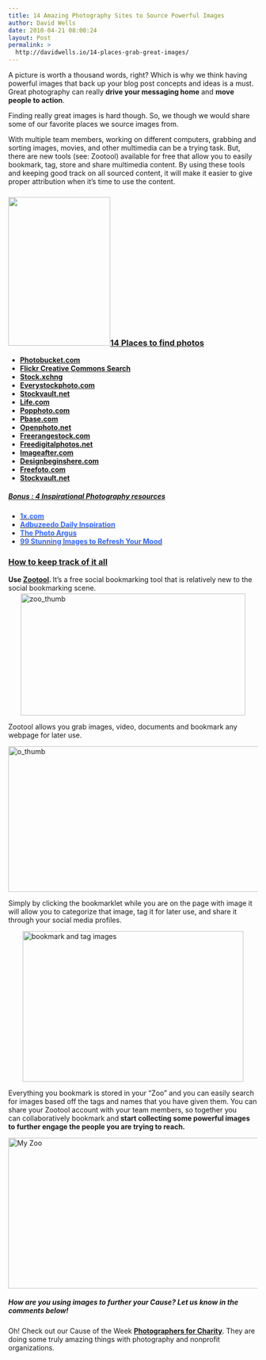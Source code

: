 ```yaml
---
title: 14 Amazing Photography Sites to Source Powerful Images
author: David Wells
date: 2010-04-21 08:00:24
layout: Post
permalink: >
  http://davidwells.io/14-places-grab-great-images/
---
```

A picture is worth a thousand words, right? Which is why we think having powerful images that back up your blog post concepts and ideas is a must. Great photography can really <strong>drive your messaging home</strong> and <strong>move people to action</strong>.

Finding really great images is hard though. So, we though we would share some of our favorite places we source images from.

With multiple team members, working on different computers, grabbing and sorting images, movies, and other multimedia can be a trying task. But, there are new tools (see: Zootool) available for free that allow you to easily bookmark, tag, store and share multimedia content. By using these tools and keeping good track on all sourced content, it will make it easier to give proper attribution when it’s time to use the content.
<!--more-->
<h3><a href="http://www.davidwells.tv/wp-content/uploads/2010/04/kitty1.png"><img class="alignright size-medium wp-image-1682" title="kitty" src="http://www.davidwells.tv/wp-content/uploads/2010/04/kitty-206x300.png" alt="" width="206" height="300" /></a><span style="text-decoration: underline;">14 Places to find photos</span></h3>
<ul>
	<li><a href="http://www.photobucket.com"><strong>Photobucket.com</strong></a></li>
	<li><a href="http://www.flickr.com/search/?s=int&amp;l=cc&amp;q=social+media&amp;m=tags"><strong>Flickr Creative Commons Search</strong></a></li>
	<li><a href="http://www.sxc.hu"><strong>Stock.xchng</strong></a></li>
	<li><a title="http://www.everystockphoto.com/" href="http://www.everystockphoto.com/"><strong>Everystockphoto.com</strong></a></li>
	<li><a href="http://www.stockvault.net"><strong>Stockvault.net</strong></a></li>
	<li><a href="http://www.life.com"><strong>Life.com</strong></a></li>
	<li><a href="http://www.popphoto.com"><strong>Popphoto.com</strong></a></li>
	<li><a href="http://www.pbase.com"><strong>Pbase.com</strong></a></li>
	<li><a href="http://www.openphoto.net"><strong>Openphoto.net</strong></a></li>
	<li><a href="http://www.freerangestock.com"><strong>Freerangestock.com</strong></a></li>
	<li><a href="http://www.freedigitalphotos.net"><strong>Freedigitalphotos.net</strong></a></li>
	<li><a href="http://www.imageafter.com"><strong>Imageafter.com</strong></a></li>
	<li><a href="http://www.designbeginshere.com"><strong>Designbeginshere.com</strong></a></li>
	<li><a href="http://www.freefoto.com"><strong>Freefoto.com</strong></a></li>
	<li><a href="http://www.stockvault.net/"><strong>Stockvault.net</strong></a></li>
</ul>
<h5><span style="text-decoration: underline;">Bonus : 4 Inspirational Photography resources</span></h5>
<ul>
	<li><a href="http://www.1x.com"><span style="color: #000000;"><strong><span style="color: #3366ff;">1x.com</span></strong></span></a></li>
	<li><a href="http://abduzeedo.com/tags/inspiration"><span style="color: #000000;"><strong><span style="color: #3366ff;">Adbuzeedo Daily Inspiration</span></strong></span></a></li>
	<li><span style="color: #000000;"><strong><a href="http://www.thephotoargus.com/"><span style="color: #3366ff;">The Photo Argus</span></a></strong></span></li>
	<li><span style="color: #000000;"><a href="99-stunning-images-that-refresh-your-mood"><strong><span style="color: #3366ff;">99 Stunning Images to Refresh Your Mood</span></strong></a></span></li>
</ul>
<h3><span style="text-decoration: underline;">How to keep track of it all</span></h3>
<strong>Use </strong><a href="http://zootool.com/"><strong>Zootool</strong></a><strong>. </strong>It’s a free social bookmarking tool that is relatively new to the social bookmarking scene. <a href="http://www.davidwells.tv/wp-content/uploads/2010/04/zoo_thumb1.png"><img style="display: block; margin-left: auto; margin-right: auto; margin-top: 3px; margin-bottom: 3px;" title="zoo_thumb" src="http://www.davidwells.tv/wp-content/uploads/2010/04/zoo_thumb_thumb1.png" alt="zoo_thumb" width="454" height="246" border="0" /></a>

Zootool allows you grab images, video, documents and bookmark any webpage for later use.

<a href="http://www.davidwells.tv/wp-content/uploads/2010/04/o_thumb1.png"><img style="display: block; float: none; margin-left: auto; margin-right: auto; border: 0px;" title="o_thumb" src="http://www.davidwells.tv/wp-content/uploads/2010/04/o_thumb_thumb1.png" alt="o_thumb" width="544" height="294" border="0" /></a>

Simply by clicking the bookmarklet while you are on the page with image it will allow you to categorize that image, tag it for later use, and share it through your social media profiles.

<a href="http://www.davidwells.tv/wp-content/uploads/2010/04/bookmarkandtagimages1.png"><img style="display: block; float: none; margin-left: auto; margin-right: auto; border: 0px;" title="bookmark and tag images" src="http://www.davidwells.tv/wp-content/uploads/2010/04/bookmarkandtagimages_thumb1.png" alt="bookmark and tag images" width="446" height="304" border="0" /></a>

Everything you bookmark is stored in your “Zoo” and you can easily search for images based off the tags and names that you have given them. You can share your Zootool account with your team members, so together you can collaboratively bookmark and<strong> start collecting some powerful images to further engage the people you are trying to reach.</strong>

<a href="http://www.davidwells.tv/wp-content/uploads/2010/04/MyZoo1.png"><img style="display: block; float: none; margin-left: auto; margin-right: auto; border: 0px;" title="My Zoo" src="http://www.davidwells.tv/wp-content/uploads/2010/04/MyZoo_thumb1.png" alt="My Zoo" width="532" height="304" border="0" /></a>
<h5>How are you using images to further your Cause? Let us know in the comments below!</h5>
Oh! Check out our Cause of the Week <strong><a href="http://photoforcharity.org/">Photographers for Charity</a></strong>. They are doing some truly amazing things with photography and nonprofit organizations.
